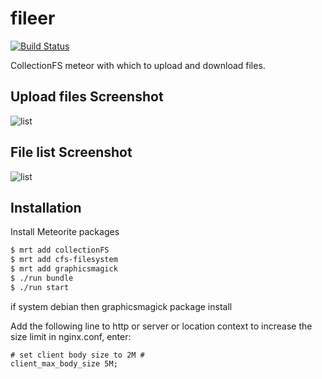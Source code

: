 fileer
======

[![Build Status](https://api.travis-ci.com/yasaricli/fileer.svg?token=CddKwqpQ3vn4W2NgNjFz)](https://magnum.travis-ci.com/yasaricli/fileer)

CollectionFS meteor with which to upload and download files.

## Upload files Screenshot

![list](http://fileer.com/cfs/files/files/G3XvYStJLTBbe6fWq/list.jpg)

## File list Screenshot

![list](http://fileer.com/cfs/files/files/JJy5yYodg4Lxb4rif/upload_list.jpg)

## Installation

Install Meteorite packages

```bash
$ mrt add collectionFS
$ mrt add cfs-filesystem
$ mrt add graphicsmagick
$ ./run bundle
$ ./run start
``` 
if system debian then graphicsmagick package install

Add the following line to http or server or location context to increase the size limit in nginx.conf, enter:

    # set client body size to 2M #
    client_max_body_size 5M; 
